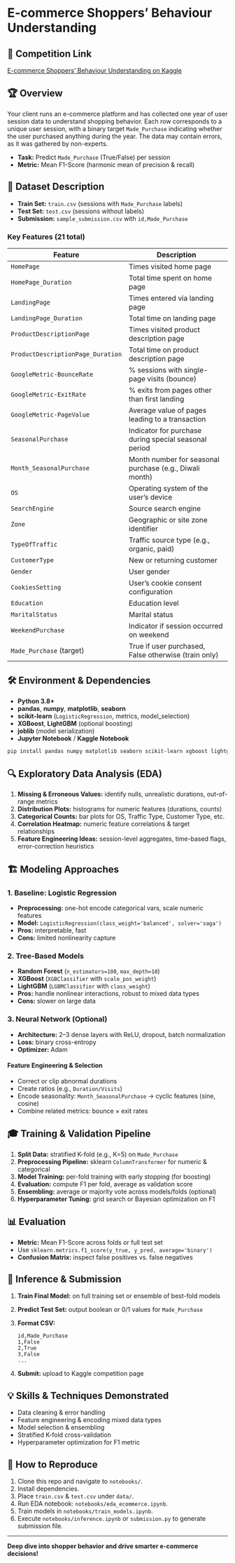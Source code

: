 # E-commerce Shoppers’ Behaviour Understanding

## 📄 Competition Link

[E-commerce Shoppers’ Behaviour Understanding on Kaggle](https://www.kaggle.com/competitions/e-commerce-shoppers-behaviour-understanding/overview)

## 🏆 Overview

Your client runs an e-commerce platform and has collected one year of user session data to understand shopping behavior. Each row corresponds to a unique user session, with a binary target `Made_Purchase` indicating whether the user purchased anything during the year. The data may contain errors, as it was gathered by non-experts.

* **Task:** Predict `Made_Purchase` (True/False) per session
* **Metric:** Mean F1-Score (harmonic mean of precision & recall)

## 📂 Dataset Description

* **Train Set:** `train.csv` (sessions with `Made_Purchase` labels)
* **Test Set:** `test.csv` (sessions without labels)
* **Submission:** `sample_submission.csv` with `id,Made_Purchase`

### Key Features (21 total)

| Feature                           | Description                                             |
| --------------------------------- | ------------------------------------------------------- |
| `HomePage`                        | Times visited home page                                 |
| `HomePage_Duration`               | Total time spent on home page                           |
| `LandingPage`                     | Times entered via landing page                          |
| `LandingPage_Duration`            | Total time on landing page                              |
| `ProductDescriptionPage`          | Times visited product description page                  |
| `ProductDescriptionPage_Duration` | Total time on product description page                  |
| `GoogleMetric-BounceRate`         | % sessions with single-page visits (bounce)             |
| `GoogleMetric-ExitRate`           | % exits from pages other than first landing             |
| `GoogleMetric-PageValue`          | Average value of pages leading to a transaction         |
| `SeasonalPurchase`                | Indicator for purchase during special seasonal period   |
| `Month_SeasonalPurchase`          | Month number for seasonal purchase (e.g., Diwali month) |
| `OS`                              | Operating system of the user’s device                   |
| `SearchEngine`                    | Source search engine                                    |
| `Zone`                            | Geographic or site zone identifier                      |
| `TypeOfTraffic`                   | Traffic source type (e.g., organic, paid)               |
| `CustomerType`                    | New or returning customer                               |
| `Gender`                          | User gender                                             |
| `CookiesSetting`                  | User’s cookie consent configuration                     |
| `Education`                       | Education level                                         |
| `MaritalStatus`                   | Marital status                                          |
| `WeekendPurchase`                 | Indicator if session occurred on weekend                |
| `Made_Purchase` (target)          | True if user purchased, False otherwise (train only)    |

## 🛠️ Environment & Dependencies

* **Python 3.8+**
* **pandas**, **numpy**, **matplotlib**, **seaborn**
* **scikit-learn** (`LogisticRegression`, metrics, model\_selection)
* **XGBoost**, **LightGBM** (optional boosting)
* **joblib** (model serialization)
* **Jupyter Notebook** / **Kaggle Notebook**

```bash
pip install pandas numpy matplotlib seaborn scikit-learn xgboost lightgbm joblib
```

## 🔍 Exploratory Data Analysis (EDA)

1. **Missing & Erroneous Values:** identify nulls, unrealistic durations, out-of-range metrics
2. **Distribution Plots:** histograms for numeric features (durations, counts)
3. **Categorical Counts:** bar plots for OS, Traffic Type, Customer Type, etc.
4. **Correlation Heatmap:** numeric feature correlations & target relationships
5. **Feature Engineering Ideas:** session-level aggregates, time-based flags, error-correction heuristics

## 🏗️ Modeling Approaches

### 1. Baseline: Logistic Regression

* **Preprocessing:** one-hot encode categorical vars, scale numeric features
* **Model:** `LogisticRegression(class_weight='balanced', solver='saga')`
* **Pros:** interpretable, fast
* **Cons:** limited nonlinearity capture

### 2. Tree-Based Models

* **Random Forest** (`n_estimators=100`, `max_depth=10`)
* **XGBoost** (`XGBClassifier` with `scale_pos_weight`)
* **LightGBM** (`LGBMClassifier` with `class_weight`)
* **Pros:** handle nonlinear interactions, robust to mixed data types
* **Cons:** slower on large data

### 3. Neural Network (Optional)

* **Architecture:** 2–3 dense layers with ReLU, dropout, batch normalization
* **Loss:** binary cross-entropy
* **Optimizer:** Adam

#### Feature Engineering & Selection

* Correct or clip abnormal durations
* Create ratios (e.g., `Duration/Visits`)
* Encode seasonality: `Month_SeasonalPurchase` → cyclic features (sine, cosine)
* Combine related metrics: bounce × exit rates

## 🎓 Training & Validation Pipeline

1. **Split Data:** stratified K-fold (e.g., K=5) on `Made_Purchase`
2. **Preprocessing Pipeline:** sklearn `ColumnTransformer` for numeric & categorical
3. **Model Training:** per-fold training with early stopping (for boosting)
4. **Evaluation:** compute F1 per fold, average as validation score
5. **Ensembling:** average or majority vote across models/folds (optional)
6. **Hyperparameter Tuning:** grid search or Bayesian optimization on F1

## 📊 Evaluation

* **Metric:** Mean F1-Score across folds or full test set
* Use `sklearn.metrics.f1_score(y_true, y_pred, average='binary')`
* **Confusion Matrix:** inspect false positives vs. false negatives

## 🚀 Inference & Submission

1. **Train Final Model:** on full training set or ensemble of best-fold models
2. **Predict Test Set:** output boolean or 0/1 values for `Made_Purchase`
3. **Format CSV:**

   ```csv
   id,Made_Purchase
   1,False
   2,True
   3,False
   ...
   ```
4. **Submit:** upload to Kaggle competition page

## 💡 Skills & Techniques Demonstrated

* Data cleaning & error handling
* Feature engineering & encoding mixed data types
* Model selection & ensembling
* Stratified K-fold cross-validation
* Hyperparameter optimization for F1 metric

## 🏃 How to Reproduce

1. Clone this repo and navigate to `notebooks/`.
2. Install dependencies.
3. Place `train.csv` & `test.csv` under `data/`.
4. Run EDA notebook: `notebooks/eda_ecommerce.ipynb`.
5. Train models in `notebooks/train_models.ipynb`.
6. Execute `notebooks/inference.ipynb` or `submission.py` to generate submission file.

---

**Deep dive into shopper behavior and drive smarter e-commerce decisions!**
